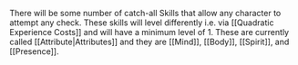 There will be some number of catch-all Skills that allow any character to attempt any check. These skills will level differently i.e. via [[Quadratic Experience Costs]] and will have a minimum level of 1. These are currently called [[Attribute|Attributes]] and they are [[Mind]], [[Body]], [[Spirit]], and [[Presence]].